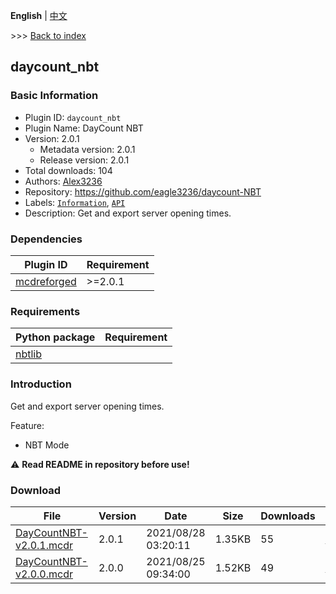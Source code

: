 **English** | [中文](readme-zh_cn.md)

\>\>\> [Back to index](/readme.md)

## daycount_nbt

### Basic Information

- Plugin ID: `daycount_nbt`
- Plugin Name: DayCount NBT
- Version: 2.0.1
  - Metadata version: 2.0.1
  - Release version: 2.0.1
- Total downloads: 104
- Authors: [Alex3236](https://github.com/eagle3236)
- Repository: https://github.com/eagle3236/daycount-NBT
- Labels: [`Information`](/labels/information/readme.md), [`API`](/labels/api/readme.md)
- Description: Get and export server opening times.

### Dependencies

| Plugin ID | Requirement |
| --- | --- |
| [mcdreforged](https://github.com/Fallen-Breath/MCDReforged) | \>=2.0.1 |

### Requirements

| Python package | Requirement |
| --- | --- |
| [nbtlib](https://pypi.org/project/nbtlib) |  |

### Introduction

Get and export server opening times.

Feature:
- NBT Mode

:warning: **Read README in repository before use!**
### Download

| File | Version | Date | Size | Downloads | Operations |
| --- | --- | --- | --- | --- | --- |
| [DayCountNBT-v2.0.1.mcdr](https://github.com/eagle3236/daycount-NBT/releases/tag/v2.0.1) | 2.0.1 | 2021/08/28 03:20:11 | 1.35KB | 55 | [Download](https://github.com/eagle3236/daycount-NBT/releases/download/v2.0.1/DayCountNBT-v2.0.1.mcdr) |
| [DayCountNBT-v2.0.0.mcdr](https://github.com/eagle3236/daycount-NBT/releases/tag/v2.0.0) | 2.0.0 | 2021/08/25 09:34:00 | 1.52KB | 49 | [Download](https://github.com/eagle3236/daycount-NBT/releases/download/v2.0.0/DayCountNBT-v2.0.0.mcdr) |

